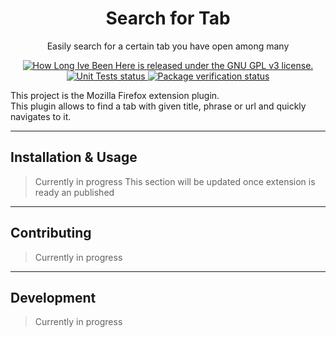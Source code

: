 <p align="center">
    <h1 align="center">
        Search for Tab
    </h1>
</p>
<p align="center">
    Easily search for a certain tab you have open among many
</p>
<p align="center">
    <a href="https://github.com/BartoszKlonowski/search-for-tab/blob/main/LICENSE">
        <img src="https://img.shields.io/github/license/BartoszKlonowski/search-for-tab?style=plastic" alt="How Long Ive Been Here is released under the GNU GPL v3 license." />
    </a>
    <a href="https://github.com/BartoszKlonowski/search-for-tab/actions/workflows/SearchForTab-UT.yml">
        <img src="https://img.shields.io/github/actions/workflow/status/BartoszKlonowski/search-for-tab/SearchForTab-UT.yml?label=Tests&style=plastic" alt="Unit Tests status" />
    </a>
    <a href="https://github.com/BartoszKlonowski/search-for-tab/actions/workflows/SearchForTab-CI.yml">
        <img src="https://img.shields.io/github/actions/workflow/status/BartoszKlonowski/search-for-tab/SearchForTab-CI.yml?label=Extension%20verification&style=plastic" alt="Package verification status" />
    </a>
</p>

This project is the Mozilla Firefox extension plugin.
<br/>This plugin allows to find a tab with given title, phrase or url and quickly navigates to it.

---
  
## Installation & Usage ##

> Currently in progress
> This section will be updated once extension is ready an published

---


## Contributing ##

> Currently in progress

---

## Development ##

> Currently in progress

